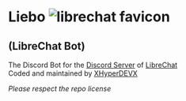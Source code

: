 # Liebo ![librechat favicon](https://github.com/user-attachments/assets/b30b1216-5648-4602-9afb-2e5cb6f0bfa9)
(**Li**br**e**Chat **Bo**t)
---
The Discord Bot for the [Discord Server](https://discord.librechat.ai/) of [LibreChat](https://www.librechat.ai/)\
Coded and maintained by [XHyperDEVX](https://github.com/XHyperDEVX)

*Please respect the repo license*